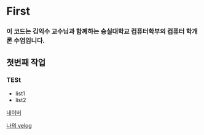 # First
### 이 코드는 김익수 교수님과 함께하는 숭실대학교 컴퓨터학부의 컴퓨터 학개론 수업입니다.
## 첫번째 작업
### TESt
  - list1
  - list2

[네이버](https://naver.com)

[나의 velog](https://velog.io/@cromnext/posts)
